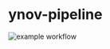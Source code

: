 # ynov-pipeline

![example workflow](https://github.com/defless/ynov-pipeline/actions/workflows/main.yml/badge.svg)
